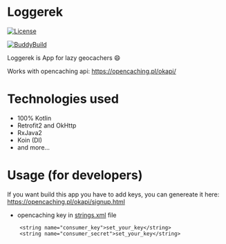 # Loggerek
[![License](https://img.shields.io/badge/License-Apache%202.0-blue.svg)](https://opensource.org/licenses/Apache-2.0)    

[![BuddyBuild](https://dashboard.buddybuild.com/api/statusImage?appID=594e77e516479d00017a517a&branch=master&build=latest)](https://dashboard.buddybuild.com/apps/594e77e516479d00017a517a/build/latest?branch=master)

Loggerek is App for lazy geocachers :smile:

Works with opencaching api:
https://opencaching.pl/okapi/

# Technologies used
- 100% Kotlin
- Retrofit2 and OkHttp
- RxJava2
- Koin (DI)
- and more... 

# Usage (for developers)
If you want build this app you have to add keys, you can genereate it here:
https://opencaching.pl/okapi/signup.html
- opencaching key in [strings.xml](../master/app/src/main/res/values/strings.xml) file

```
    <string name="consumer_key">set_your_key</string>
    <string name="consumer_secret">set_your_key</string>
```
